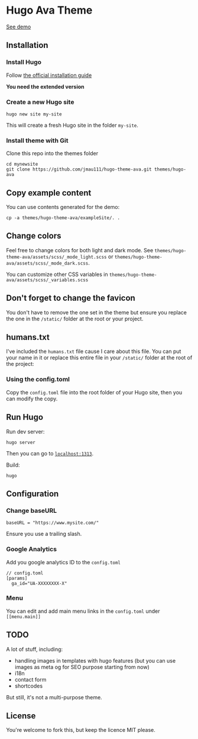# Hugo Ava Theme

[See demo](https://hugo-theme-ava.netlify.app/)

## Installation

### Install Hugo

Follow [the official installation guide](https://gohugo.io/getting-started/installing/)

**You need the extended version**

### Create a new Hugo site

```
hugo new site my-site
```

This will create a fresh Hugo site in the folder `my-site`.

### Install theme with Git

Clone this repo into the themes folder
```
cd mynewsite
git clone https://github.com/jmau111/hugo-theme-ava.git themes/hugo-ava
```

## Copy example content

You can use contents generated for the demo:

```
cp -a themes/hugo-theme-ava/exampleSite/. .
```

## Change colors

Feel free to change colors for both light and dark mode. See `themes/hugo-theme-ava/assets/scss/_mode_light.scss` or `themes/hugo-theme-ava/assets/scss/_mode_dark.scss`.

You can customize other CSS variables in `themes/hugo-theme-ava/assets/scss/_variables.scss`

## Don't forget to change the favicon

You don't have to remove the one set in the theme but ensure you replace the one in the `/static/` folder at the root or your project.

## humans.txt

I've included the `humans.txt` file cause I care about this file. You can put your name in it or replace this entire file in your `/static/` folder at the root of the project:

### Using the config.toml

Copy the `config.toml` file into the root folder of your Hugo site, then you can modify the copy.

## Run Hugo

Run dev server:

```
hugo server
```

Then you can go to [`localhost:1313`](http://localhost:1313).

Build:

```
hugo
```

## Configuration

### Change baseURL

```
baseURL = "https://www.mysite.com/"
```

Ensure you use a trailing slash.

### Google Analytics

Add you google analytics ID to the `config.toml`

```
// config.toml
[params]
  ga_id="UA-XXXXXXXX-X"
```

### Menu

You can edit and add main menu links in the `config.toml` under `[[menu.main]]`

## TODO

A lot of stuff, including:

* handling images in templates with hugo features (but you can use images as meta og for SEO purpose starting from now)
* i18n
* contact form
* shortcodes

But still, it's not a multi-purpose theme.

## License

You're welcome to fork this, but keep the licence MIT please. 
